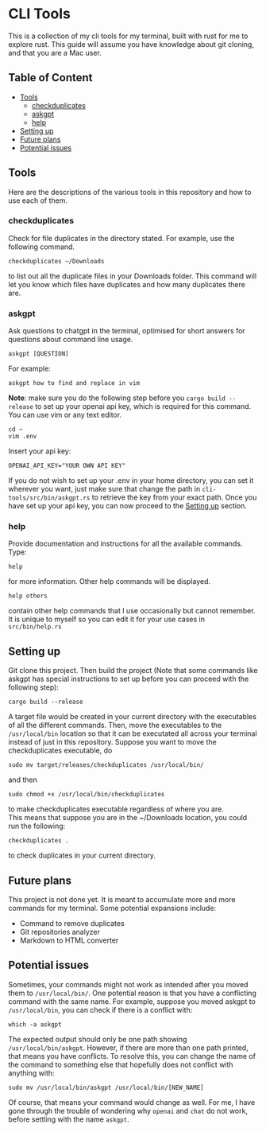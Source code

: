 # CLI Tools
This is a collection of my cli tools for my terminal, built with rust for me to explore rust. This guide will assume you have knowledge about git cloning, and that you are a Mac user.

## Table of Content
- [Tools](#tools)
    - [checkduplicates](#checkduplicates)
    - [askgpt](#askgpt)
    - [help](#help)
- [Setting up](#setting-up)
- [Future plans](#future-plans)
- [Potential issues](#potential-issues)

## Tools
Here are the descriptions of the various tools in this repository and how to use each of them.

### checkduplicates
Check for file duplicates in the directory stated. For example, use the following command.
```
checkduplicates ~/Downloads
```
to list out all the duplicate files in your Downloads folder. This command will let you know which files have duplicates and how many duplicates there are.

### askgpt
Ask questions to chatgpt in the terminal, optimised for short answers for questions about command line usage.
```
askgpt [QUESTION]
```
For example:
```
askgpt how to find and replace in vim
```

**Note**: make sure you do the following step before you `cargo build --release` to set up your openai api key, which is required for this command.  
You can use vim or any text editor.
```
cd ~
vim .env
```
Insert your api key:
```
OPENAI_API_KEY="YOUR OWN API KEY"
```

If you do not wish to set up your .env in your home directory, you can set it wherever you want, just make sure that change the path in `cli-tools/src/bin/askgpt.rs` to retrieve the key from your exact path. Once you have set up your api key, you can now proceed to the [Setting up](#setting-up) section.

### help
Provide documentation and instructions for all the available commands. Type:
```
help
```
for more information. Other help commands will be displayed.
```
help others
```
contain other help commands that I use occasionally but cannot remember. It is unique to myself so you can edit it for your use cases in `src/bin/help.rs`

## Setting up
Git clone this project. Then build the project (Note that some commands like askgpt has special instructions to set up before you can proceed with the following step):

```
cargo build --release
```
A target file would be created in your current directory with the executables of all the different commands. Then, move the executables to the `/usr/local/bin` location so that it can be executated all across your terminal instead of just in this repository. Suppose you want to move the checkduplicates executable, do 
```
sudo mv target/releases/checkduplicates /usr/local/bin/
```
and then
```
sudo chmod +x /usr/local/bin/checkduplicates
```
to make checkduplicates executable regardless of where you are.  
This means that suppose you are in the ~/Downloads location, you could run the following:
```
checkduplicates .
```
to check duplicates in your current directory.

## Future plans
This project is not done yet. It is meant to accumulate more and more commands for my terminal. Some potential expansions include:
- Command to remove duplicates
- Git repositories analyzer
- Markdown to HTML converter

## Potential issues
Sometimes, your commands might not work as intended after you moved them to `/usr/local/bin/`. One potential reason is that you have a conflicting command with the same name. For example, suppose you moved askgpt to `/usr/local/bin`, you can check if there is a conflict with:
```
which -a askgpt
```
The expected output should only be one path showing `/usr/local/bin/askgpt`. However, if there are more than one path printed, that means you have conflicts. To resolve this, you can change the name of the command to something else that hopefully does not conflict with anything with:
```
sudo mv /usr/local/bin/askgpt /usr/local/bin/[NEW_NAME]
```
Of course, that means your command would change as well. For me, I have gone through the trouble of wondering why `openai` and `chat` do not work, before settling with the name `askgpt`.
